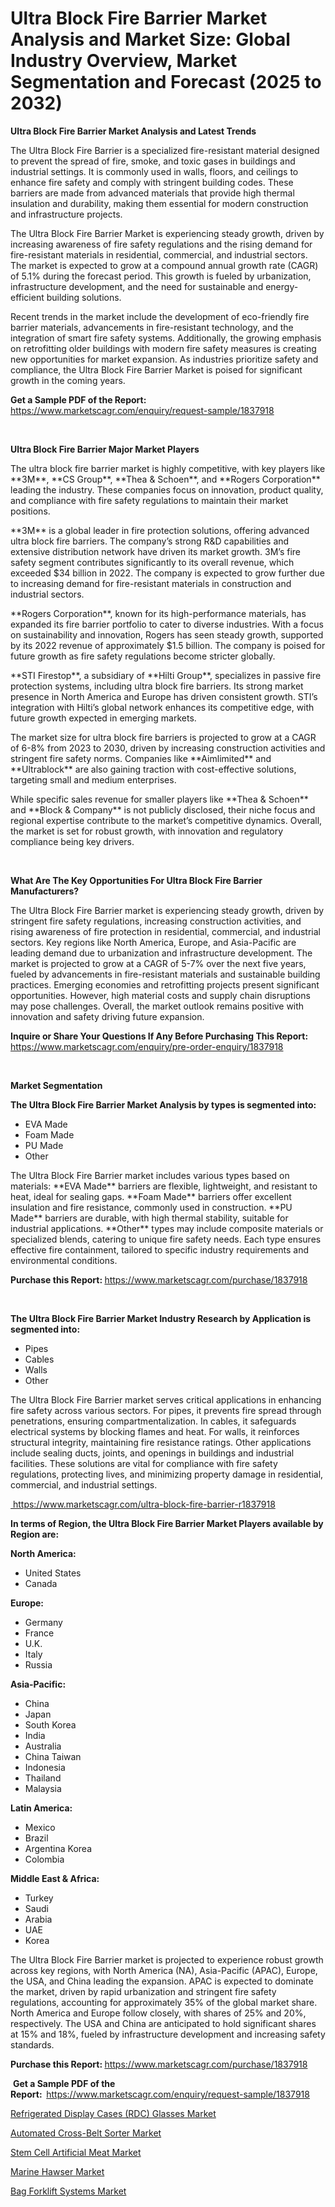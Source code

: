 <p><h1>Ultra Block Fire Barrier Market Analysis and Market Size: Global Industry Overview, Market Segmentation and Forecast (2025 to 2032)</h1></p><p><strong>Ultra Block Fire Barrier Market Analysis and Latest Trends</strong></p>
<p><p>The Ultra Block Fire Barrier is a specialized fire-resistant material designed to prevent the spread of fire, smoke, and toxic gases in buildings and industrial settings. It is commonly used in walls, floors, and ceilings to enhance fire safety and comply with stringent building codes. These barriers are made from advanced materials that provide high thermal insulation and durability, making them essential for modern construction and infrastructure projects.</p><p>The Ultra Block Fire Barrier Market is experiencing steady growth, driven by increasing awareness of fire safety regulations and the rising demand for fire-resistant materials in residential, commercial, and industrial sectors. The market is expected to grow at a compound annual growth rate (CAGR) of 5.1% during the forecast period. This growth is fueled by urbanization, infrastructure development, and the need for sustainable and energy-efficient building solutions.</p><p>Recent trends in the market include the development of eco-friendly fire barrier materials, advancements in fire-resistant technology, and the integration of smart fire safety systems. Additionally, the growing emphasis on retrofitting older buildings with modern fire safety measures is creating new opportunities for market expansion. As industries prioritize safety and compliance, the Ultra Block Fire Barrier Market is poised for significant growth in the coming years.</p></p>
<p><strong>Get a Sample PDF of the Report:&nbsp;</strong> <a href="https://www.marketscagr.com/enquiry/request-sample/1837918?utm_campaign=2242&utm_medium=2&utm_source=Github&utm_content=ia&utm_term=26012025&utm_id=ultra-block-fire-barrier">https://www.marketscagr.com/enquiry/request-sample/1837918</a></p>
<p>&nbsp;</p>
<p><strong>Ultra Block Fire Barrier Major Market Players</strong></p>
<p><p>The ultra block fire barrier market is highly competitive, with key players like **3M**, **CS Group**, **Thea & Schoen**, and **Rogers Corporation** leading the industry. These companies focus on innovation, product quality, and compliance with fire safety regulations to maintain their market positions.</p><p>**3M** is a global leader in fire protection solutions, offering advanced ultra block fire barriers. The company’s strong R&D capabilities and extensive distribution network have driven its market growth. 3M’s fire safety segment contributes significantly to its overall revenue, which exceeded $34 billion in 2022. The company is expected to grow further due to increasing demand for fire-resistant materials in construction and industrial sectors.</p><p>**Rogers Corporation**, known for its high-performance materials, has expanded its fire barrier portfolio to cater to diverse industries. With a focus on sustainability and innovation, Rogers has seen steady growth, supported by its 2022 revenue of approximately $1.5 billion. The company is poised for future growth as fire safety regulations become stricter globally.</p><p>**STI Firestop**, a subsidiary of **Hilti Group**, specializes in passive fire protection systems, including ultra block fire barriers. Its strong market presence in North America and Europe has driven consistent growth. STI’s integration with Hilti’s global network enhances its competitive edge, with future growth expected in emerging markets.</p><p>The market size for ultra block fire barriers is projected to grow at a CAGR of 6-8% from 2023 to 2030, driven by increasing construction activities and stringent fire safety norms. Companies like **Aimlimited** and **Ultrablock** are also gaining traction with cost-effective solutions, targeting small and medium enterprises.</p><p>While specific sales revenue for smaller players like **Thea & Schoen** and **Block & Company** is not publicly disclosed, their niche focus and regional expertise contribute to the market’s competitive dynamics. Overall, the market is set for robust growth, with innovation and regulatory compliance being key drivers.</p></p>
<p>&nbsp;</p>
<p><strong>What Are The Key Opportunities For Ultra Block Fire Barrier Manufacturers?</strong></p>
<p><p>The Ultra Block Fire Barrier market is experiencing steady growth, driven by stringent fire safety regulations, increasing construction activities, and rising awareness of fire protection in residential, commercial, and industrial sectors. Key regions like North America, Europe, and Asia-Pacific are leading demand due to urbanization and infrastructure development. The market is projected to grow at a CAGR of 5-7% over the next five years, fueled by advancements in fire-resistant materials and sustainable building practices. Emerging economies and retrofitting projects present significant opportunities. However, high material costs and supply chain disruptions may pose challenges. Overall, the market outlook remains positive with innovation and safety driving future expansion.</p></p>
<p><strong>Inquire or Share Your Questions If Any Before Purchasing This Report:</strong> <a href="https://www.marketscagr.com/enquiry/pre-order-enquiry/1837918?utm_campaign=2242&utm_medium=2&utm_source=Github&utm_content=ia&utm_term=26012025&utm_id=ultra-block-fire-barrier">https://www.marketscagr.com/enquiry/pre-order-enquiry/1837918</a></p>
<p>&nbsp;</p>
<p><strong>Market Segmentation</strong></p>
<p><strong>The Ultra Block Fire Barrier Market Analysis by types is segmented into:</strong></p>
<p><ul><li>EVA Made</li><li>Foam Made</li><li>PU Made</li><li>Other</li></ul></p>
<p><p>The Ultra Block Fire Barrier market includes various types based on materials: **EVA Made** barriers are flexible, lightweight, and resistant to heat, ideal for sealing gaps. **Foam Made** barriers offer excellent insulation and fire resistance, commonly used in construction. **PU Made** barriers are durable, with high thermal stability, suitable for industrial applications. **Other** types may include composite materials or specialized blends, catering to unique fire safety needs. Each type ensures effective fire containment, tailored to specific industry requirements and environmental conditions.</p></p>
<p><strong>Purchase this Report:&nbsp;</strong><a href="https://www.marketscagr.com/purchase/1837918?utm_campaign=2242&utm_medium=2&utm_source=Github&utm_content=ia&utm_term=26012025&utm_id=ultra-block-fire-barrier">https://www.marketscagr.com/purchase/1837918</a></p>
<p>&nbsp;</p>
<p><strong>The Ultra Block Fire Barrier Market Industry Research by Application is segmented into:</strong></p>
<p><ul><li>Pipes</li><li>Cables</li><li>Walls</li><li>Other</li></ul></p>
<p><p>The Ultra Block Fire Barrier market serves critical applications in enhancing fire safety across various sectors. For pipes, it prevents fire spread through penetrations, ensuring compartmentalization. In cables, it safeguards electrical systems by blocking flames and heat. For walls, it reinforces structural integrity, maintaining fire resistance ratings. Other applications include sealing ducts, joints, and openings in buildings and industrial facilities. These solutions are vital for compliance with fire safety regulations, protecting lives, and minimizing property damage in residential, commercial, and industrial settings.</p></p>
<p><a href="https://www.marketscagr.com/ultra-block-fire-barrier-r1837918?utm_campaign=2242&utm_medium=2&utm_source=Github&utm_content=ia&utm_term=26012025&utm_id=ultra-block-fire-barrier">&nbsp;https://www.marketscagr.com/ultra-block-fire-barrier-r1837918</a></p>
<p><strong>In terms of Region, the Ultra Block Fire Barrier Market Players available by Region are:</strong></p>
<p>
    <p> <strong> North America: </strong>
        <ul>
            <li>United States</li>
            <li>Canada</li>
        </ul>
        </p> 
    <p> <strong> Europe: </strong>
        <ul>
            <li>Germany</li>
            <li>France</li>
            <li>U.K.</li>
            <li>Italy</li>
            <li>Russia</li>
        </ul>
        </p> 
    <p> <strong> Asia-Pacific: </strong>
        <ul>
            <li>China</li>
            <li>Japan</li>
            <li>South Korea</li>
            <li>India</li>
            <li>Australia</li>
            <li>China Taiwan</li>
            <li>Indonesia</li>
            <li>Thailand</li>
            <li>Malaysia</li>
        </ul>
        </p> 
    <p> <strong> Latin America: </strong>
        <ul>
            <li>Mexico</li>
            <li>Brazil</li>
            <li>Argentina Korea</li>
            <li>Colombia</li>
        </ul>
        </p> 
    <p> <strong> Middle East & Africa: </strong>
        <ul>
            <li>Turkey</li>
            <li>Saudi</li>
            <li>Arabia</li>
            <li>UAE</li>
            <li>Korea</li>
        </ul>
    </p>
    </p>
<p><p>The Ultra Block Fire Barrier market is projected to experience robust growth across key regions, with North America (NA), Asia-Pacific (APAC), Europe, the USA, and China leading the expansion. APAC is expected to dominate the market, driven by rapid urbanization and stringent fire safety regulations, accounting for approximately 35% of the global market share. North America and Europe follow closely, with shares of 25% and 20%, respectively. The USA and China are anticipated to hold significant shares at 15% and 18%, fueled by infrastructure development and increasing safety standards.</p></p>
<p><strong>Purchase this Report: </strong><a href="https://www.marketscagr.com/purchase/1837918?utm_campaign=2242&utm_medium=2&utm_source=Github&utm_content=ia&utm_term=26012025&utm_id=ultra-block-fire-barrier">https://www.marketscagr.com/purchase/1837918</a></p>
<p>&nbsp;<strong>Get a Sample PDF of the Report:&nbsp;&nbsp;</strong><a href="https://www.marketscagr.com/enquiry/request-sample/1837918?utm_campaign=2242&utm_medium=2&utm_source=Github&utm_content=ia&utm_term=26012025&utm_id=ultra-block-fire-barrier">https://www.marketscagr.com/enquiry/request-sample/1837918</a></p>
<p><strong></strong></p>
<p><p><a href="https://www.linkedin.com/pulse/global-refrigerated-display-cases-rdc-glasses-market-size-2025-mps3c?utm_campaign=2242&utm_medium=2&utm_source=Github&utm_content=ia&utm_term=26012025&utm_id=ultra-block-fire-barrier">Refrigerated Display Cases (RDC) Glasses Market</a></p><p><a href="https://www.linkedin.com/pulse/automated-cross-belt-sorter-market-size-growth-expected-reach-3f7bf?utm_campaign=2242&utm_medium=2&utm_source=Github&utm_content=ia&utm_term=26012025&utm_id=ultra-block-fire-barrier">Automated Cross-Belt Sorter Market</a></p><p><a href="https://www.linkedin.com/pulse/stem-cell-artificial-meat-market-growth-insights-sales-channels-rtfrf?utm_campaign=2242&utm_medium=2&utm_source=Github&utm_content=ia&utm_term=26012025&utm_id=ultra-block-fire-barrier">Stem Cell Artificial Meat Market</a></p><p><a href="https://www.linkedin.com/pulse/marine-hawser-market-study-findings-forecast-cagr-109-from-2025-2032-ln8zf?utm_campaign=2242&utm_medium=2&utm_source=Github&utm_content=ia&utm_term=26012025&utm_id=ultra-block-fire-barrier">Marine Hawser Market</a></p><p><a href="https://www.linkedin.com/pulse/growth-opportunities-bag-forklift-systems-market-industry-j27kc?utm_campaign=2242&utm_medium=2&utm_source=Github&utm_content=ia&utm_term=26012025&utm_id=ultra-block-fire-barrier">Bag Forklift Systems Market</a></p></p>